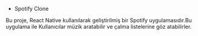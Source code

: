 - Spotify Clone

Bu proje, React Native kullanılarak geliştirilmiş bir Spotify uygulamasıdır.Bu uygulama ile Kullanıcılar müzik aratabilir ve çalma listelerine göz atabilirler. 
